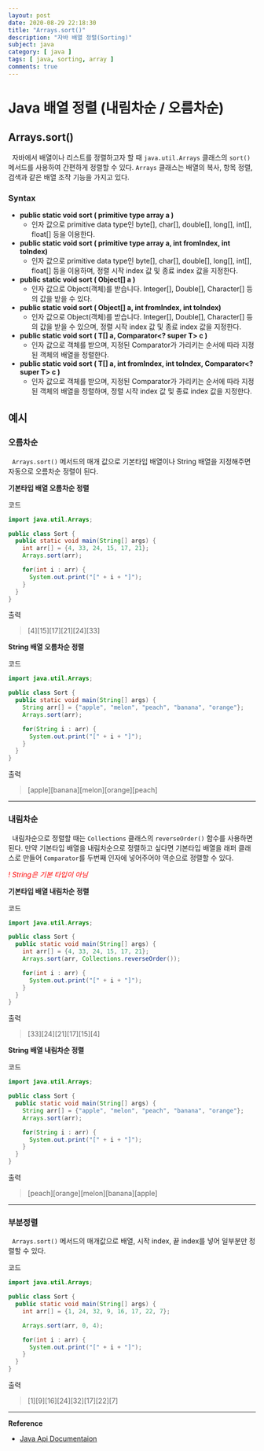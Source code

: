 ```yaml
---
layout: post
date: 2020-08-29 22:18:30
title: "Arrays.sort()"
description: "자바 배열 정렬(Sorting)"
subject: java
category: [ java ]
tags: [ java, sorting, array ]
comments: true
---
```


# Java 배열 정렬 (내림차순 / 오름차순)

## Arrays.sort()

&nbsp; 자바에서 배열이나 리스트를 정렬하고자 할 때 `java.util.Arrays` 클래스의 `sort()` 메서드를 사용하여 간편하게 정렬할 수 있다. `Arrays` 클래스는 배열의 복사, 항목 정렬, 검색과 같은 배열 조작 기능을 가지고 있다.

### Syntax

+ **public static void sort ( primitive type array a )**
  - 인자 값으로 primitive data type인 byte[], char[], double[], long[], int[], float[] 등을 이용한다.
+ **public static void sort ( primitive type array a, int fromIndex, int toIndex)**
  - 인자 값으로 primitive data type인 byte[], char[], double[], long[], int[], float[] 등을 이용하며, 정렬 시작 index 값 및 종료 index 값을 지정한다.
+ **public static void sort ( Object[] a )**
  - 인자 값으로 Object(객체)를 받습니다. Integer[], Double[], Character[] 등의 값을 받을 수 있다.
+ **public static void sort ( Object[] a, int fromIndex, int toIndex)**
  - 인자 값으로 Object(객체)를 받습니다. Integer[], Double[], Character[] 등의 값을 받을 수 있으며, 정렬 시작 index 값 및 종료 index 값을 지정한다.
+ <b>public static <T> void sort ( T[] a, Comparator<? super T> c )</b>
  - 인자 값으로 객체를 받으며, 지정된 Comparator가 가리키는 순서에 따라 지정된 객체의 배열을 정렬한다.
+ <b>public static <T> void sort ( T[] a, int fromIndex, int toIndex, Comparator<? super T> c )</b>
  - 인자 값으로 객체를 받으며, 지정된 Comparator가 가리키는 순서에 따라 지정된 객체의 배열을 정렬하며, 정렬 시작 index 값 및 종료 index 값을 지정한다.

## 예시

### 오름차순

&nbsp; `Arrays.sort()` 메서드의 매개 값으로 기본타입 배열이나 String 배열을 지정해주면 자동으로 오름차순 정렬이 된다.

**기본타입 배열 오름차순 정렬**

코드

```java
import java.util.Arrays;

public class Sort {
  public static void main(String[] args) {
    int arr[] = {4, 33, 24, 15, 17, 21};
    Arrays.sort(arr);

    for(int i : arr) {
      System.out.print("[" + i + "]");
    }
  }
}
```

출력

> [4][15][17][21][24][33]


**String 배열 오름차순 정렬**

코드

```java
import java.util.Arrays;

public class Sort {
  public static void main(String[] args) {
    String arr[] = {"apple", "melon", "peach", "banana", "orange"};
    Arrays.sort(arr);

    for(String i : arr) {
      System.out.print("[" + i + "]");
    }
  }
}
```

출력

> [apple][banana][melon][orange][peach]

---

### 내림차순

&nbsp; 내림차순으로 정렬할 때는 `Collections` 클래스의 `reverseOrder()` 함수를 사용하면 된다. 만약 기본타입 배열을 내림차순으로 정렬하고 싶다면 기본타입 배열을 래퍼 클래스로 만들어 `Comparator`를 두번째 인자에 넣어주어야 역순으로 정렬할 수 있다.

<span style="color:red">*! String은 기본 타입이 아님*</span>

**기본타입 배열 내림차순 정렬**

코드

```java
import java.util.Arrays;

public class Sort {
  public static void main(String[] args) {
    int arr[] = {4, 33, 24, 15, 17, 21};
    Arrays.sort(arr, Collections.reverseOrder());

    for(int i : arr) {
      System.out.print("[" + i + "]");
    }
  }
}
```

출력

> [33][24][21][17][15][4]


**String 배열 내림차순 정렬**

코드

```java
import java.util.Arrays;

public class Sort {
  public static void main(String[] args) {
    String arr[] = {"apple", "melon", "peach", "banana", "orange"};
    Arrays.sort(arr);

    for(String i : arr) {
      System.out.print("[" + i + "]");
    }
  }
}
```

출력

> [peach][orange][melon][banana][apple]

---

### 부분정렬

&nbsp; `Arrays.sort()` 메서드의 매개값으로 배열, 시작 index, 끝 index를 넣어 일부분만 정렬할 수 있다.

코드

```java
import java.util.Arrays;

public class Sort {
  public static void main(String[] args) {
    int arr[] = {1, 24, 32, 9, 16, 17, 22, 7};

    Arrays.sort(arr, 0, 4);

    for(int i : arr) {
      System.out.print("[" + i + "]");
    }
  }
}
```

출력

> [1][9][16][24][32][17][22][7]

---
**Reference**
+ [Java Api Documentaion](https://docs.oracle.com/javase/8/docs/api/)
